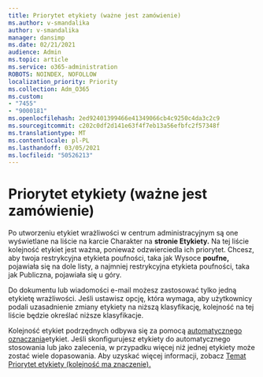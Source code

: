 ```yaml
---
title: Priorytet etykiety (ważne jest zamówienie)
ms.author: v-smandalika
author: v-smandalika
manager: dansimp
ms.date: 02/21/2021
audience: Admin
ms.topic: article
ms.service: o365-administration
ROBOTS: NOINDEX, NOFOLLOW
localization_priority: Priority
ms.collection: Adm_O365
ms.custom:
- "7455"
- "9000181"
ms.openlocfilehash: 2ed92401399466e41349066cb4c9250c4da3c2c9
ms.sourcegitcommit: c202c0df2d141e63f4f7eb13a56efbfc2f57348f
ms.translationtype: MT
ms.contentlocale: pl-PL
ms.lasthandoff: 03/05/2021
ms.locfileid: "50526213"
---
```

# <a name="label-priority-order-matters"></a>Priorytet etykiety (ważne jest zamówienie)

Po utworzeniu etykiet wrażliwości w centrum administracyjnym są  one wyświetlane na liście na karcie Charakter na **stronie Etykiety.** Na tej liście kolejność etykiet jest ważna, ponieważ odzwierciedla ich priorytet. Chcesz, aby twoja restrykcyjna etykieta poufności, taka jak Wysoce **poufne,** pojawiała się na dole listy, a najmniej restrykcyjna etykieta poufności, taka jak Publiczna, pojawiała się u góry.

Do dokumentu lub wiadomości e-mail możesz zastosować tylko jedną etykietę wrażliwości. Jeśli ustawisz opcję, która wymaga, aby użytkownicy podali uzasadnienie zmiany etykiety na niższą klasyfikację, kolejność na tej liście będzie określać niższe klasyfikacje.

Kolejność etykiet podrzędnych odbywa się za pomocą [automatycznego oznaczania](https://docs.microsoft.com/microsoft-365/compliance/apply-sensitivity-label-automatically)etykiet. Jeśli skonfigurujesz etykiety do automatycznego stosowania lub jako zalecenia, w przypadku więcej niż jednej etykiety może zostać wiele dopasowania. Aby uzyskać więcej informacji, zobacz [Temat Priorytet etykiety (kolejność ma znaczenie).](https://docs.microsoft.com/microsoft-365/compliance/sensitivity-labels)